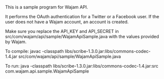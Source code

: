 This is a sample program for Wajam API. 

It performs the OAuth authentication for a Twitter or a Facebook user. If the user does not have a Wajam account, an account is created.

Make sure you replace the API_KEY and API_SECRET in src/com/wajam/api/sample/WajamApiSample.java with the values provided by Wajam.

To compile:
javac -classpath libs/scribe-1.3.0.jar:libs/commons-codec-1.4.jar src/com/wajam/api/sample/WajamApiSample.java

To run:
java -classpath libs/scribe-1.3.0.jar:libs/commons-codec-1.4.jar:src com.wajam.api.sample.WajamApiSample
